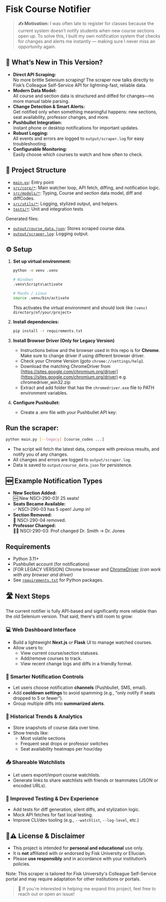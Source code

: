 # Fisk Course Notifier

> **✍️ Motivation:** I was often late to register for classes because the current system doesn’t notify students when new course sections open up. To solve this, I built my own notification system that checks for changes and alerts me instantly — making sure I never miss an opportunity again.

## 🚀 What’s New in This Version?

- **Direct API Scraping:**  
  No more brittle Selenium scraping! The scraper now talks directly to Fisk’s Colleague Self-Service API for lightning-fast, reliable data.
- **Modern Data Model:**  
  All course and section data is structured and diffed for changes—no more manual table parsing.
- **Change Detection & Smart Alerts:**  
  Get notified only when something meaningful happens: new sections, seat availability, professor changes, and more.
- **Pushbullet Integration:**  
  Instant phone or desktop notifications for important updates.
- **Robust Logging:**  
  All events and errors are logged to `output/scraper.log` for easy troubleshooting.
- **Configurable Monitoring:**  
  Easily choose which courses to watch and how often to check.

## 📁 Project Structure

- [`main.py`](main.py): Entry point
- [`src/core/*`](src/core): Main watcher loop, API fetch, diffing, and notification logic.
- [`src/models/*`](src/course): Typing, Course and section data model, diff and diffCodes.
- [`src/utils/*`](src/utils): Logging, stylized output, and helpers.
- [`tests/*`](tests/): Unit and integration tests

Generated files:

- [`output/course_data.json`](output/course_data.json): Stores scraped course data.
- [`output/scraper.log`](output/scraper.log): Logging output.

## ⚙️ Setup

1. **Set up virtual environment:**

   ```sh
   python -m venv .venv

   # Windows
   .venv\Scripts\activate

   # MacOs / Linux
   source .venv/bin/activate
   ```

   This activates the virtual environment and should look like `(venv) directory/of/your/project>`

2. **Install dependencies:**
   ```sh
   pip install -r requirements.txt
   ```
3. **Install Browser Driver (Only for Legacy Version)**

   - Instructions below and the browser used in this repo is for **Chrome**. Make sure to change driver if using different browser driver.
   - Check your Chrome Version (goto `chrome://settings/help`).
   - Download the matching ChromeDriver from [https://sites.google.com/chromium.org/driver](https://sites.google.com/chromium.org/driver) e.g. chromedriver_win32.zip
   - Extract and add folder that has the `chromedriver.exe` file to PATH environment variables.

4. **Configure Pushbullet:**
   - Create a .env file with your Pushbullet API key:

## Run the scraper:

```sh
python main.py [--legacy] [course_codes ...]
```

- The script will fetch the latest data, compare with previous results, and notify you of any changes.
- All changes and errors are logged to `output/scraper.log`.
- Data is saved to `output/course_data.json` for persistence.

## 🆕 Example Notification Types

- **New Section Added:**  
  🆕 New NSCI-290-03! 25 seats!
- **Seats Became Available:**  
  ✅ NSCI-290-03 has 5 open! Jump in!
- **Section Removed:**  
  🚫 NSCI-290-04 removed.
- **Professor Changed:**  
  👨‍🏫 NSCI-290-03: Prof changed Dr. Smith → Dr. Jones

## Requirements

- Python 3.11+
- Pushbullet account (for notifications)
- [FOR LEGACY VERSION] Chrome browser and [ChromeDriver](https://chromedriver.chromium.org/downloads) _(can work with any browser and driver)_
- See [`requirements.txt`](requirements.txt) for Python packages.

## 🛣️ Next Steps

The current notifier is fully API-based and significantly more reliable than the old Selenium version. That said, there's still room to grow:

### 💻 Web Dashboard Interface

- Build a lightweight **Next.js** or **Flask** UI to manage watched courses.
- Allow users to:
  - View current course/section statuses.
  - Add/remove courses to track.
  - View recent change logs and diffs in a friendly format.

### 🔔 Smarter Notification Controls

- Let users choose notification **channels** (Pushbullet, SMS, email).
- Add **cooldown settings** to avoid spamming (e.g., “only notify if seats dropped to 5 or fewer”).
- Group multiple diffs into **summarized alerts**.

### 🧠 Historical Trends & Analytics

- Store snapshots of course data over time.
- Show trends like:
  - Most volatile sections
  - Frequent seat drops or professor switches
  - Seat availability heatmaps per hour/day

### 📤 Shareable Watchlists

- Let users export/import course watchlists.
- Generate links to share watchlists with friends or teammates (JSON or encoded URLs).

### 🧪 Improved Testing & Dev Experience

- Add tests for diff generation, silent diffs, and stylization logic.
- Mock API fetches for fast local testing.
- Improve CLI/dev tooling (e.g., `--watchlist`, `--log-level`, etc.)

## 📄⚠️ License & Disclaimer

- This project is intended for **personal and educational** use only.
- It is **not** affiliated with or endorsed by Fisk University or Ellucian.
- Please **use responsibly** and in accordance with your institution’s policies.

Note: This scraper is tailored for Fisk University's Colleague Self-Service portal and may require adaptation for other institutions or portals.

> 📌 If you're interested in helping me expand this project, feel free to reach out or open an issue!
